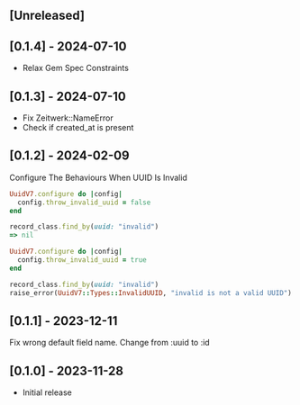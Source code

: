 ## [Unreleased]

## [0.1.4] - 2024-07-10

- Relax Gem Spec Constraints

## [0.1.3] - 2024-07-10

- Fix Zeitwerk::NameError
- Check if created_at is present

## [0.1.2] - 2024-02-09

Configure The Behaviours When UUID Is Invalid

```ruby
UuidV7.configure do |config|
  config.throw_invalid_uuid = false
end
```

```ruby
record_class.find_by(uuid: "invalid")
=> nil
```

```ruby
UuidV7.configure do |config|
  config.throw_invalid_uuid = true
end
```

```ruby
record_class.find_by(uuid: "invalid")
raise_error(UuidV7::Types::InvalidUUID, "invalid is not a valid UUID")
```

## [0.1.1] - 2023-12-11

Fix wrong default field name. Change from :uuid to :id

## [0.1.0] - 2023-11-28

- Initial release
